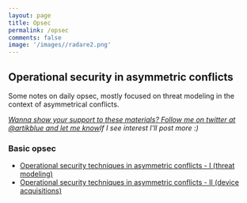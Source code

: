 ```yaml
---
layout: page
title: Opsec
permalink: /opsec
comments: false
image: '/images//radare2.png'
---
```

<div class="row justify-content-between">
<div class="col-md-8 pr-5">
<h2>Operational security in asymmetric conflicts</h2>
<p>Some notes on daily opsec, mostly focused on threat modeling in the context of asymmetrical conflicts. </p>

<i><a href="https://www.twitter.com/artikblue">Wanna show your support to these materials? Follow me on twitter at @artikblue and let me know</a>If I see interest I'll post more :)</i>
<h3>Basic opsec</h3>
<ul>
  <li><a href="https://artik.blue/opsec-1">Operational security techniques in asymmetric conflicts - I (threat modeling)</a></li>
  <li><a href="https://artik.blue/opsec-2">Operational security techniques in asymmetric conflicts - II (device acquisitions)</a></li>
</ul>

